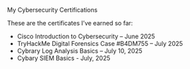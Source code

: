 My Cybersecurity Certifications

These are the certificates I’ve earned so far:

- Cisco Introduction to Cybersecurity – June 2025
- TryHackMe Digital Forensics Case #B4DM755 – July 2025
- Cybrary Log Analysis Basics – July 10, 2025
- Cybary SIEM Basics - July, 2025
